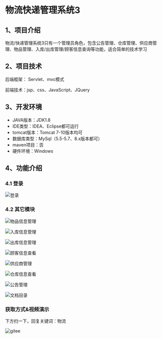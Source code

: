 
# 物流快递管理系统3


## 1、项目介绍

物流/快递管理系统3只有一个管理员角色，包含公告管理、仓库管理、供应商管理、物品管理、入库/出库管理/顾客信息查询等功能，适合简单的技术学习


## 2、项目技术

后端框架： Servlet、mvc模式

前端技术：jsp、css、JavaScript、JQuery

## 3、开发环境

- JAVA版本：JDK1.8
- IDE类型：IDEA、Eclipse都可运行
- tomcat版本：Tomcat 7-10版本均可
- 数据库类型：MySql（5.5-5.7、8.x版本都可） 
- maven项目：否
- 硬件环境：Windows


## 4、功能介绍

### 4.1 登录

![登录](https://img-blog.csdnimg.cn/img_convert/26356a5655826caae18150772d5229ea.jpeg)

### 4.2 其它模块

![物品信息管理](https://img-blog.csdnimg.cn/img_convert/4aa856fa803a4987533a6fafe61e1774.jpeg)

![入库信息管理](https://img-blog.csdnimg.cn/img_convert/cd7378f7e42db9a0a602ee67f706a3ab.jpeg)

![出库信息管理](https://img-blog.csdnimg.cn/img_convert/57eb3b5d12f44f014194a66cfeef38a7.jpeg)

![顾客信息查看](https://img-blog.csdnimg.cn/img_convert/f85f35755df8d2a22de1a7590aa8a156.jpeg)

![供应商管理](https://img-blog.csdnimg.cn/img_convert/28282e09c6092300b7032e5be3fc7e95.jpeg)

![仓库信息查看](https://img-blog.csdnimg.cn/img_convert/07267ff07943caff9adfe0d6dbc86516.jpeg)

![公告管理](https://img-blog.csdnimg.cn/img_convert/035c08bf8eec0b8b7f605422ca6cc8d9.jpeg)

![文档目录](https://img-blog.csdnimg.cn/img_convert/6d289ac76eb62b14540cd0c5de60f049.jpeg)


### 获取方式&视频演示

下方扫一下，回复关键词：物流

![gitee](https://img-blog.csdnimg.cn/img_convert/3c0bbf7d2fefe3e7d964029da0e0223d.png)


